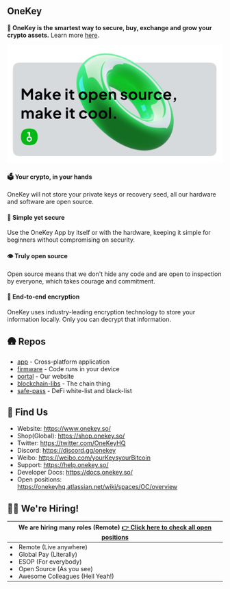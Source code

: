 ## OneKey

 **🔑 OneKey is the smartest way to secure, buy, exchange and grow your crypto assets.** Learn more [here](https://www.onekey.so/).

![make something people want](https://github.com/rayston92/graph_bed/blob/edc43bc1cd6ce6a19f3b6c30624a4b58f6870d1f/img/github_home_bg.png?raw=true)

#### 🗳️ Your crypto, in your hands

OneKey will not store your private keys or recovery seed, all our hardware and software are open source.

#### 👶 Simple yet secure

Use the OneKey App by itself or with the hardware, keeping it simple for beginners without compromising on security.

#### 👁️ Truly open source

Open source means that we don't hide any code and are open to inspection by everyone, which takes courage and commitment.

#### 🔐 End-to-end encryption

OneKey uses industry-leading encryption technology to store your information locally. Only you can decrypt that information. 

## 🛖 Repos

* [app](https://github.com/OneKeyHQ/app-monorepo) - Cross-platform application
* [firmware](https://github.com/OneKeyHQ/firmware) - Code runs in your device
* [portal](https://github.com/OneKeyHQ/portal) - Our website
* [blockchain-libs](https://github.com/OneKeyHQ/blockchain-libs) - The chain thing
* [safe-pass](https://github.com/OneKeyHQ/safe-pass) -  DeFi white-list and black-list



## 🦦 Find Us

* Website: https://www.onekey.so/
* Shop(Global): https://shop.onekey.so/
* Twitter: https://twitter.com/OneKeyHQ
* Discord: https://discord.gg/onekey
* Weibo: https://weibo.com/yourKeysyourBitcoin
* Support: https://help.onekey.so/
* Developer Docs: https://docs.onekey.so/
* Open positions: https://onekeyhq.atlassian.net/wiki/spaces/OC/overview

## 🙋‍♂️ We're Hiring!

<table>
    <thead>
        <tr>
            <th colspan="2"> We are hiring many roles (Remote)
            <a href="https://onekeyhq.atlassian.net/wiki/spaces/OC/overview">👉 Click here to check all open positions</a>
            </th>
        </tr>
    </thead>
    <tbody>
        <tr>
            <td>
            <li> Remote (Live anywhere)</li>
            <li> Global Pay (Literally)</li>
            <li> ESOP (For everybody)</li>
            <li> Open Source (As you see)</li>
            <li> Awesome Colleagues (Hell Yeah!)</li>
            </td>
        </tr>
    </tbody>
</table>
